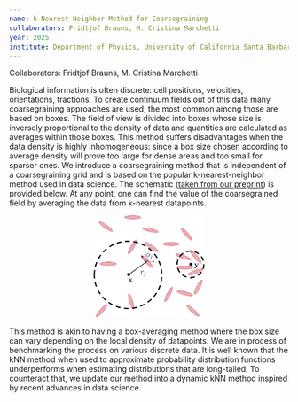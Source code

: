 ```yaml
---
name: k-Nearest-Neighbor Method for Coarsegraining
collaborators: Fridtjof Brauns, M. Cristina Marchetti
year: 2025
institute: Department of Physics, University of California Santa Barbara
---
```

Collaborators: Fridtjof Brauns, M. Cristina Marchetti

Biological information is often discrete: cell positions, velocities, orientations, tractions. To create continuum fields out of this data many coarsegraining approaches are used, the most common among those are based on boxes. The field of view is divided into boxes whose size is inversely proportional to the density of data and quantities are calculated as averages within those boxes. This method suffers disadvantages when the data density is highly inhomogeneous: since a box size chosen according to average density will prove too large for dense areas and too small for sparser ones. We introduce a coarsegraining method that is independent of a coarsegraining grid and is based on the popular k-nearest-neighbor method used in data science. The schematic ([taken from our preprint](https://doi.org/10.48550/arXiv.2507.11754)) is provided below. At any point, one can find the value of the coarsegrained field by averaging the data from k-nearest datapoints. 

<body> 
	<div id="img-container" style="text-align:center;">
        <img src="/assets/kNN.png" alt="Schematic with pink elongated objects scattered on a white background showing the kNN coarsegraining method." width="200">
    </div>
</body>

This method is akin to having a box-averaging method where the box size can vary depending on the local density of datapoints. We are in process of benchmarking the process on various discrete data. It is well known that the kNN method when used to approximate probability distribution functions underperforms when estimating distributions that are long-tailed. To counteract that, we update our method into a dynamic kNN method inspired by recent advances in data science.